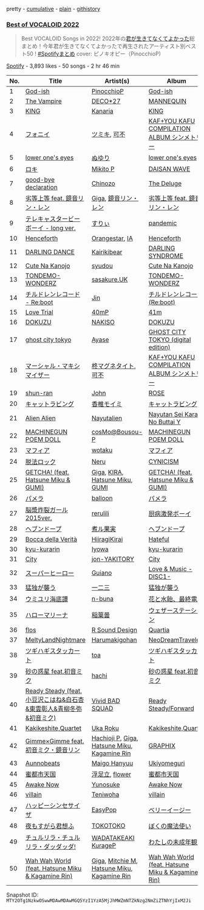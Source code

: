 pretty - [cumulative](/playlists/cumulative/37i9dQZF1DWU8PyyhnKCan.md) - [plain](/playlists/plain/37i9dQZF1DWU8PyyhnKCan) - [githistory](https://github.githistory.xyz/mackorone/spotify-playlist-archive/blob/main/playlists/plain/37i9dQZF1DWU8PyyhnKCan)

### [Best of VOCALOID 2022](https://open.spotify.com/playlist/37i9dQZF1DWU8PyyhnKCan)

> Best VOCALOID Songs in 2022! 2022年の<a href="https://open.spotify.com/playlist/37i9dQZF1DX4OQqDGyEiDU?si=eeff84f267c74f49">君が生きてなくてよかった</a>総まとめ！今年君が生きてなくてよかったで再生されたアーティスト別ベスト50 ! <a href="https://twitter.com/hashtag/Spotify%E3%81%BE%E3%81%A8%E3%82%81?src=hashtag\_click">\#Spotifyまとめ</a> cover: ピノキオピー（PinocchioP\)

[Spotify](https://open.spotify.com/user/spotify) - 3,893 likes - 50 songs - 2 hr 46 min

| No. | Title | Artist(s) | Album | Length |
|---|---|---|---|---|
| 1 | [God\-ish](https://open.spotify.com/track/206UWNKXURTnN4zf9vmXUV) | [PinocchioP](https://open.spotify.com/artist/3b7jPCedJ2VH4l4rcOTvNC) | [God\-ish](https://open.spotify.com/album/5MEXGTej0dxa5MbXZCJJyk) | 3:23 |
| 2 | [The Vampire](https://open.spotify.com/track/2d49lHO5ybKcYAcuJh2hT2) | [DECO\*27](https://open.spotify.com/artist/7kZTWx6cRLc0TSRPq1XBMP) | [MANNEQUIN](https://open.spotify.com/album/3qFF8RZSnHGf6q6jOcCXy5) | 2:58 |
| 3 | [KING](https://open.spotify.com/track/5vCNAauCaecW0tT2mZDLG9) | [Kanaria](https://open.spotify.com/artist/1k5LyiTCRzPjORzcgHqJxF) | [KING](https://open.spotify.com/album/5caSwBLTwvq0mk7cQwtf2O) | 2:15 |
| 4 | [フォニイ](https://open.spotify.com/track/5pBIavXhjzTi0u7pkOK71N) | [ツミキ](https://open.spotify.com/artist/7ctyyNnO9O2dDD8bHjkCAh), [可不](https://open.spotify.com/artist/3VxmIoSoAMfL0xAAQ7jHqE) | [KAF+YOU KAFU COMPILATION ALBUM シンメトリー](https://open.spotify.com/album/7lskLrUOlkfbFpQBzQDPkv) | 3:09 |
| 5 | [lower one's eyes](https://open.spotify.com/track/3P8sZzCeWXnBieW9XxE02Y) | [ぬゆり](https://open.spotify.com/artist/3ZIOAB6YRggYj0LIG6JLXx) | [lower one's eyes](https://open.spotify.com/album/0NEXeWlwwR6b4zfHF4bvgk) | 3:50 |
| 6 | [ロキ](https://open.spotify.com/track/5WCK18MbTKuOcmLsOXMaHd) | [Mikito P](https://open.spotify.com/artist/0iu8aSfeRUY5aUTLpEDo52) | [DAISAN WAVE](https://open.spotify.com/album/1s65jj1INBw5EMo5pimB6i) | 3:50 |
| 7 | [good\-bye declaration](https://open.spotify.com/track/6SYj9vjjVTwKn08iKZR11m) | [Chinozo](https://open.spotify.com/artist/205dGSmCjnFA0Mjptshdsx) | [The Deluge](https://open.spotify.com/album/0XVzhmnx7nQ1TYxUGKBmXx) | 2:52 |
| 8 | [劣等上等 feat\. 鏡音リン・レン](https://open.spotify.com/track/367IrkRR4wk5WtSL41rONn) | [Giga](https://open.spotify.com/artist/73agKiU7x2AtIEH2IAK2iS), [鏡音リン・レン](https://open.spotify.com/artist/46cTNwyKdzoPIoEgLa8XS1) | [劣等上等 feat\. 鏡音リン・レン](https://open.spotify.com/album/5zeEMdy7T7nNZ5iu866WP0) | 3:55 |
| 9 | [テレキャスタービーボーイ \- long ver.](https://open.spotify.com/track/34PWkiTDmG9lAJ3leUGOri) | [すりぃ](https://open.spotify.com/artist/29XdcKZcwr9ikcmxud5UEa) | [pandemic](https://open.spotify.com/album/6KTTXEM3HpdEv4iAmyKPZJ) | 2:44 |
| 10 | [Henceforth](https://open.spotify.com/track/57ogQzcfCwQW1YoBdfz4Wa) | [Orangestar](https://open.spotify.com/artist/420aixNZr4paRQmuRXz3DS), [IA](https://open.spotify.com/artist/1oz1HYOyJhjshPi5Nvs3MX) | [Henceforth](https://open.spotify.com/album/2RqPD5PUvE0buIQ74wpmFV) | 3:55 |
| 11 | [DARLING DANCE](https://open.spotify.com/track/32cvZTXsJi4EzkvVDMH4Ij) | [Kairikibear](https://open.spotify.com/artist/6PpaQ5s7sGyfCCL6l3yptE) | [DARLING SYNDROME](https://open.spotify.com/album/3fUCHpaeNuP6psWjFsDgZ9) | 3:26 |
| 12 | [Cute Na Kanojo](https://open.spotify.com/track/2WyuVRaERAVY8FPVFHajTx) | [syudou](https://open.spotify.com/artist/43XkWaoCS0wKjuMJrWFgoa) | [Cute Na Kanojo](https://open.spotify.com/album/10OJ2beV59aMEJFvFhxSsW) | 2:11 |
| 13 | [TONDEMO\-WONDERZ](https://open.spotify.com/track/4hrhv3LGlhO0qK21zWeHgW) | [sasakure.UK](https://open.spotify.com/artist/6nqR1MdjPNXu5KSdeqJBI1) | [TONDEMO\-WONDERZ](https://open.spotify.com/album/0E3hZEBiEMetjMHCo93BKk) | 3:15 |
| 14 | [チルドレンレコード \- Re:boot](https://open.spotify.com/track/7EgAQ88TKT5HHsYpRThUQc) | [Jin](https://open.spotify.com/artist/7to1UlTpu40h7CpjRPkGqA) | [チルドレンレコード \(Re:boot\)](https://open.spotify.com/album/0Kp2uX7B1gdSYcBiL8brMx) | 3:07 |
| 15 | [Love Trial](https://open.spotify.com/track/7oa18QwhLsV3JfITGDxslD) | [40mP](https://open.spotify.com/artist/69jNq4RZ3PvQJvMeqtdz7O) | [41m](https://open.spotify.com/album/48CT8I4ImScM4TySzxyBUP) | 3:39 |
| 16 | [DOKUZU](https://open.spotify.com/track/7G19YO3m77NNF8wlDkRmi0) | [NAKISO](https://open.spotify.com/artist/7e0etbPYy2kovCgnbT1g2Y) | [DOKUZU](https://open.spotify.com/album/4BBVbKO8I1m5rXIMd0QUb7) | 2:00 |
| 17 | [ghost city tokyo](https://open.spotify.com/track/76jMFP9GCmM4rPwBUl5NY9) | [Ayase](https://open.spotify.com/artist/1S8OQ9SqlLdD9l4paaZMuZ) | [GHOST CITY TOKYO \(digital edition\)](https://open.spotify.com/album/6JQqdNKvZeJva1YZRj6z4z) | 3:24 |
| 18 | [マーシャル・マキシマイザー](https://open.spotify.com/track/00ydUpbxn87fyKSK5A6Du8) | [柊マグネタイト](https://open.spotify.com/artist/4kmKTxjchPXGEcnpiW8iTx), [可不](https://open.spotify.com/artist/3VxmIoSoAMfL0xAAQ7jHqE) | [KAF+YOU KAFU COMPILATION ALBUM シンメトリー](https://open.spotify.com/album/7lskLrUOlkfbFpQBzQDPkv) | 2:43 |
| 19 | [shun\-ran](https://open.spotify.com/track/3fwHnVrs8X3I7jaxoBeifn) | [John](https://open.spotify.com/artist/2FkyWQImfwhuhSrsG8ZZ4k) | [ROSE](https://open.spotify.com/album/3sWobIbTGugakWItFl0lex) | 2:41 |
| 20 | [キャットラビング](https://open.spotify.com/track/1YIr7kCHsECRkVclYvFRUY) | [香椎モイミ](https://open.spotify.com/artist/09bfsJNaKxdLPpxiX1kfwZ) | [キャットラビング](https://open.spotify.com/album/06G3jp8JrZdGeJqMKIAfiP) | 1:57 |
| 21 | [Alien Alien](https://open.spotify.com/track/3va7Q99A1EJk8eAZ2DV74v) | [Nayutalien](https://open.spotify.com/artist/0U2Emr9cdZNcbqSoKoWb8c) | [Nayutan Sei Kara No Buttai Y](https://open.spotify.com/album/1TYuswsDlzdBI88xoYgO4P) | 3:01 |
| 22 | [MACHINEGUN POEM DOLL](https://open.spotify.com/track/0xly7rh0DZqVxI8Jmn7sid) | [cosMo@Bousou\-P](https://open.spotify.com/artist/62gTYZkiWxbP1fwqrGXjQ6) | [MACHINEGUN POEM DOLL](https://open.spotify.com/album/5PH0dNztK2UMLj8lLwmLqH) | 2:20 |
| 23 | [マフィア](https://open.spotify.com/track/1oFiR7h7tjI1hXIEDGsN8m) | [wotaku](https://open.spotify.com/artist/0685luDRQZRkN4JnhnRSKX) | [マフィア](https://open.spotify.com/album/7cDUnK6abvuyt1IMi7fMau) | 3:05 |
| 24 | [脱法ロック](https://open.spotify.com/track/3RannlvnBgRRNY2gg940x7) | [Neru](https://open.spotify.com/artist/0rhcL1Mw7J9YJRDpD6mhXr) | [CYNICISM](https://open.spotify.com/album/4RdqGPBih6Q5RfPED5sjiu) | 3:08 |
| 25 | [GETCHA! \(feat\. Hatsune Miku & GUMI\)](https://open.spotify.com/track/3mXLyNsVeLelMakgpGUp1f) | [Giga](https://open.spotify.com/artist/73agKiU7x2AtIEH2IAK2iS), [KIRA](https://open.spotify.com/artist/11T32AM3Tp0oYZ3PEWHGLZ), [Hatsune Miku](https://open.spotify.com/artist/6pNgnvzBa6Bthsv8SrZJYl), [GUMI](https://open.spotify.com/artist/2XEx6N3gknSmtshM0PVuxu) | [GETCHA! \(feat\. Hatsune Miku & GUMI\)](https://open.spotify.com/album/1Ep3Nzqeetqfd96ZsXN268) | 3:50 |
| 26 | [パメラ](https://open.spotify.com/track/0kdCJN0s1FB37IJoHWaZEk) | [balloon](https://open.spotify.com/artist/49sPDY14qlYMAdi6WDsvva) | [パメラ](https://open.spotify.com/album/5ZJTnfc4A7HFzZx0DEKanl) | 3:16 |
| 27 | [脳漿炸裂ガール 2015ver.](https://open.spotify.com/track/0ASw64KfzSUtChQDfzC906) | [rerulili](https://open.spotify.com/artist/0pe4oh93288gTffEVZWZ1H) | [厨病激発ボーイ](https://open.spotify.com/album/11wsf9YJHLcnpAxUtldSZs) | 3:12 |
| 28 | [ヘブンドープ](https://open.spotify.com/track/6IoP5FmMvNbEprdp4FBo4b) | [煮ル果実](https://open.spotify.com/artist/3wG9JLlVmrbpfKcBuQ2xlh) | [ヘブンドープ](https://open.spotify.com/album/0OrqRPEub1Jj4PgLDJbtgR) | 4:11 |
| 29 | [Bocca della Verità](https://open.spotify.com/track/7k7gLfNpXx0ZdaJtLOixnk) | [HiiragiKirai](https://open.spotify.com/artist/2GRRmz1dTswdlbdmpsveqK) | [Hateful](https://open.spotify.com/album/5KQEDITT9hD7p6gxbBAfz5) | 3:21 |
| 30 | [kyu\-kurarin](https://open.spotify.com/track/72wehM3q2RVZb4XLmAkyTr) | [Iyowa](https://open.spotify.com/artist/0gox2jF74UUFl8bDQYyTFr) | [kyu\-kurarin](https://open.spotify.com/album/4f5TDdboXv76t95A48thSs) | 3:37 |
| 31 | [City](https://open.spotify.com/track/26aXmMU69wVGqjfVAeAO2P) | [jon\-YAKITORY](https://open.spotify.com/artist/0XDvcwWavm2VcdiXwDKgvB) | [City](https://open.spotify.com/album/2AXLE5uha6JuuyUB8yHwc7) | 3:39 |
| 32 | [スーパーヒーロー](https://open.spotify.com/track/6Cm3wJQPQJZ0q8V4phHT2t) | [Guiano](https://open.spotify.com/artist/1gIxoB0mBUoPr7rPyy31xf) | [Love & Music \-DISC1\-](https://open.spotify.com/album/1UoiramCzsnj0WItu5s60n) | 2:46 |
| 33 | [猛独が襲う](https://open.spotify.com/track/1GscTZDRIVR7st9ntNH668) | [一二三](https://open.spotify.com/artist/5vItHKjQjXHkIpgt4MEchO) | [猛独が襲う](https://open.spotify.com/album/6CFOcvUYRnXqjogbRX9A1a) | 4:12 |
| 34 | [ウミユリ海底譚](https://open.spotify.com/track/7d66NXUtZmUpHKYMgk9Q77) | [n\-buna](https://open.spotify.com/artist/5DvySD4yjxyj8NvBWNfImP) | [花と水飴、最終電車](https://open.spotify.com/album/5fgdRwwC6kohkB1WMT8QMR) | 3:56 |
| 35 | [ハローマリーナ](https://open.spotify.com/track/5REu4FEznMisJRiuBmplyh) | [稲葉曇](https://open.spotify.com/artist/25b7eSZD64Sm8ReHZ1WDc7) | [ウェザーステーション](https://open.spotify.com/album/6jg2tl87TSzWMU6SXYUwsd) | 3:22 |
| 36 | [flos](https://open.spotify.com/track/0qEvefkCUltXldv8EPOSDV) | [R Sound Design](https://open.spotify.com/artist/2KJvs9nIWfFTZ1lk7bBFlW) | [Quartia](https://open.spotify.com/album/4mNIRxw9vfv2XA1zrW0h5i) | 4:34 |
| 37 | [MeltyLandNightmare](https://open.spotify.com/track/0PKSmRo2gUn3owCSy9LaGa) | [Harumakigohan](https://open.spotify.com/artist/7y7byJwxSQxTOxuoAA9tcp) | [NeoDreamTraveler](https://open.spotify.com/album/36VBZ7w53MCsXPfh3fyQdz) | 4:26 |
| 38 | [ツギハギスタッカート](https://open.spotify.com/track/0V7RxFamMkLN6tXR7S2t1W) | [toa](https://open.spotify.com/artist/0GpuT5uCfbeG4IwyPLvJ7b) | [ツギハギスタッカート](https://open.spotify.com/album/334dtoC0dImpN25UZ62DMD) | 4:10 |
| 39 | [砂の惑星 feat.初音ミク](https://open.spotify.com/track/2RBQ84niVRC6bBdhe7lc9F) | [hachi](https://open.spotify.com/artist/6ptdMFoqgQZRoccAYK9Opd) | [砂の惑星 feat.初音ミク](https://open.spotify.com/album/5fYiHj6u8MZWm2IPgvI0vh) | 3:58 |
| 40 | [Ready Steady \(feat\. 小豆沢こはね&白石杏&東雲彰人&青柳冬弥&初音ミク\)](https://open.spotify.com/track/3gkNuMdF4BgdEQRr0UuOfl) | [Vivid BAD SQUAD](https://open.spotify.com/artist/6mEgpqXA4yzhhncW4cBHlh) | [Ready Steady/Forward](https://open.spotify.com/album/38WKL8r6mZSsqQC6PUXG2e) | 3:30 |
| 41 | [Kakikeshite,Quartet](https://open.spotify.com/track/1OWgMtoukPCHTBLXbbGwPC) | [Uka Roku](https://open.spotify.com/artist/7hBob8G136429eesHGCbcH) | [Kakikeshite,Quartet](https://open.spotify.com/album/0CWV5tZ9mz6obaqbIySMHs) | 3:58 |
| 42 | [Gimme×Gimme feat\. 初音ミク・鏡音リン](https://open.spotify.com/track/5XJh3VbvvnGYrkubcQwzys) | [Hachioji P](https://open.spotify.com/artist/4TtpMS8RsX8vW64WOivJrb), [Giga](https://open.spotify.com/artist/73agKiU7x2AtIEH2IAK2iS), [Hatsune Miku](https://open.spotify.com/artist/6pNgnvzBa6Bthsv8SrZJYl), [Kagamine Rin](https://open.spotify.com/artist/7wZ6E8iVwjGYRGwSfkIAjP) | [GRAPHIX](https://open.spotify.com/album/6TIBa4yqhBXdrcbui3TGzt) | 3:40 |
| 43 | [Aunnobeats](https://open.spotify.com/track/4JPcF81HVIbndg6KNFQNg6) | [Maigo Hanyuu](https://open.spotify.com/artist/1IYW6az2BfL10WNlNlRcRc) | [Ukiyomeguri](https://open.spotify.com/album/4JVCGjIksgYgMhXKHz5fbC) | 3:26 |
| 44 | [蜜都市天国](https://open.spotify.com/track/2RsLt6Hi2ONREeQPJY8OoO) | [浮足立](https://open.spotify.com/artist/3khRVJyfuSQWVudz1bzD3g), [flower](https://open.spotify.com/artist/462dBSebAL2oxtCpwgMOBY) | [蜜都市天国](https://open.spotify.com/album/6XMQqI5229wMza8lqKCW29) | 1:20 |
| 45 | [Awake Now](https://open.spotify.com/track/14NNOtVmIhGHLcwaluyoHn) | [Yunosuke](https://open.spotify.com/artist/2JVKMrMR8PZohnjTIhY3Ks) | [Awake Now](https://open.spotify.com/album/0pivFXtrPhKw6TZvksvBVO) | 3:16 |
| 46 | [villain](https://open.spotify.com/track/5KE5i73iG4A7h8OyqyIaZK) | [Teniwoha](https://open.spotify.com/artist/6agSBzJ9kJnlglVc271CLD) | [villain](https://open.spotify.com/album/2pqS8lGfitHmyRukdGRkZ7) | 3:20 |
| 47 | [ハッピーシンセサイザ](https://open.spotify.com/track/5rphHpZnxY9EGg8CdWSXPp) | [EasyPop](https://open.spotify.com/artist/36VXnOjLVJQUy8xH9dk6Po) | [ベリーイージー](https://open.spotify.com/album/0Ay6UUtPjGT18r9RSzHY0d) | 3:56 |
| 48 | [夜もすがら君想ふ](https://open.spotify.com/track/3mH5bQJk2zCuV2aH0V6TPC) | [TOKOTOKO](https://open.spotify.com/artist/4D6R9IkfxEFHtLrm7D2LUH) | [ぼくの魔法使い](https://open.spotify.com/album/0oEVuplSruIOKKiHRtSqj0) | 4:00 |
| 49 | [チュルリラ・チュルリラ・ダッダッダ!](https://open.spotify.com/track/0M1JGQcBPw0Wx4HJTYSnAz) | [WADATAKEAKI KurageP](https://open.spotify.com/artist/3N1Bm1zHjxERruWhTsoQXO) | [わたしの未成年観測](https://open.spotify.com/album/49gFmYr9KCdaxCXr2d8HxF) | 3:16 |
| 50 | [Wah Wah World \(feat\. Hatsune Miku & Kagamine Rin\)](https://open.spotify.com/track/060o2JWYP7I22bHf7ZpWfV) | [Giga](https://open.spotify.com/artist/73agKiU7x2AtIEH2IAK2iS), [Mitchie M](https://open.spotify.com/artist/2MRx5cgvkudCT0FHafXcPx), [Hatsune Miku](https://open.spotify.com/artist/6pNgnvzBa6Bthsv8SrZJYl), [Kagamine Rin](https://open.spotify.com/artist/7wZ6E8iVwjGYRGwSfkIAjP) | [Wah Wah World \(feat\. Hatsune Miku & Kagamine Rin\)](https://open.spotify.com/album/2kCOKJUHG8bLievJdoXaJy) | 3:28 |

Snapshot ID: `MTY2OTg1NzkwOSwwMDAwMDAwMGQ5YzI1YzA5MjJhMWZmNTZkNzg2NmZiZTNhYjIxM2Ji`

